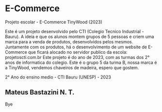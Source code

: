 # E-Commerce
Projeto escolar - E-Commerce TinyWood (2023)

Este é um projeto desenvolvido pelo CTI (Colegio Tecnico Industrial - Bauru).
A ideia e que os alunos montem grupos de 5 pessoas e criem uma marca para a venda de produtos, desenvolvidos pelos mesmos.
Juntamente com os produtos, há o desenvolvimento de um website de E-Commerce que ficará alocado no servidor publico da escola: projetoscti.com.br
Este projeto é do ano de 2023, com as turmas dos 2° anos de informatica do colegio.
Este é o grupo 5 da turma B, nossa marca é a TinyWood, vendemos chaveiros de madeira, espero que gostem.

2° Ano do ensino medio - CTI Bauru (UNESP) - 2023

## Mateus Bastazini N. T.
Bye
